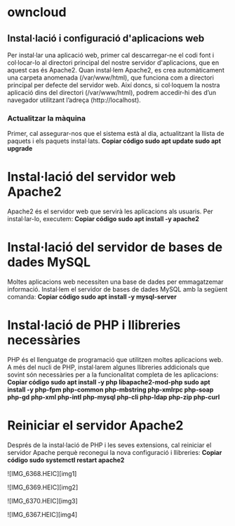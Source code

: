 # owncloud
## Instal·lació i configuració d'aplicacions web
Per instal·lar una aplicació web, primer cal descarregar-ne el codi font i col·locar-lo al directori principal del nostre servidor d'aplicacions, que en aquest cas és Apache2. Quan instal·lem Apache2, es crea automàticament una carpeta anomenada (/var/www/html), que funciona com a directori principal per defecte del servidor web.
Així doncs, si col·loquem la nostra aplicació dins del directori (/var/www/html), podrem accedir-hi des d’un navegador utilitzant l’adreça (http://localhost).
### Actualitzar la màquina
Primer, cal assegurar-nos que el sistema està al dia, actualitzant la llista de paquets i els paquets instal·lats. 
 **Copiar código sudo apt update sudo apt upgrade**
 
# Instal·lació del servidor web Apache2
 Apache2 és el servidor web que servirà les aplicacions als usuaris. Per instal·lar-lo, executem: 
 **Copiar código sudo apt install -y apache2** 

 # Instal·lació del servidor de bases de dades MySQL
Moltes aplicacions web necessiten una base de dades per emmagatzemar informació. Instal·lem el servidor de bases de dades MySQL amb la següent comanda:
**Copiar código sudo apt install -y mysql-server**

# Instal·lació de PHP i llibreries necessàries
 PHP és el llenguatge de programació que utilitzen moltes aplicacions web. A més del nucli de PHP, instal·larem algunes llibreries addicionals que sovint són necessàries per a la funcionalitat completa de les aplicacions: 
 **Copiar código sudo apt install -y php libapache2-mod-php sudo apt install -y php-fpm php-common php-mbstring php-xmlrpc php-soap php-gd php-xml php-intl php-mysql php-cli php-ldap php-zip php-curl**

 # Reiniciar el servidor Apache2
 Després de la instal·lació de PHP i les seves extensions, cal reiniciar el servidor Apache perquè reconegui la nova configuració i llibreries: 
 **Copiar código sudo systemctl restart apache2** 

![IMG_6368.HEIC][img1]

![IMG_6369.HEIC][img2]

![IMG_6370.HEIC][img3]

![IMG_6367.HEIC][img4]